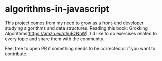 # algorithms-in-javascript

This project comes from my need to grow as a front-end developer studying algorithms and data structures.
Reading this book: Grokking Algorithms(https://amzn.eu/d/iuBzNhW), I'd like to do exercises related to every topic and share them with the community.

Feel free to open PR if something needs to be corrected or if you want to contribute.